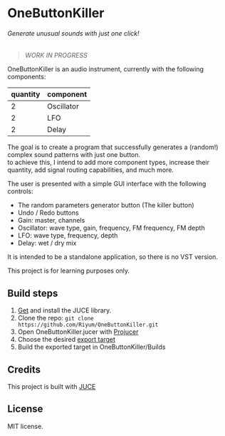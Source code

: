 # OneButtonKiller
###### Generate unusual sounds with just one click!

>*WORK IN PROGRESS*

OneButtonKiller is an audio instrument, currently with the following components:

| quantity   | component   |
-------------|--------------
| 2          | Oscillator  |
| 2          | LFO         |
| 2          | Delay       |

The goal is to create a program that successfully generates a (random!) complex sound patterns with just one button.  
to achieve this, I intend to add more component types, increase their quantity, add signal routing capabilities, and much more.

The user is presented with a simple GUI interface with the following controls:

- The random parameters generator button (The killer button)
- Undo / Redo buttons
- Gain: master, channels
- Oscillator: wave type, gain, frequency, FM frequency, FM depth
- LFO: wave type, frequency, depth
- Delay: wet / dry mix

It is intended to be a standalone application, so there is no VST version.

This project is for learning purposes only.

## Build steps
1. [Get](https://juce.com/get-juce/) and install the JUCE library.
2. Clone the repo: `git clone https://github.com/Riyum/OneButtonKiller.git`
2. Open OneButtonKiller.jucer with [Projucer](https://docs.juce.com/master/tutorial_new_projucer_project.html#tutorial_new_projucer_project_open_existing_project)
3. Choose the desired [export target](https://docs.juce.com/master/tutorial_manage_projucer_project.html#tutorial_manage_projucer_project_managing_configurations)
4. Build the exported target in OneButtonKiller/Builds

## Credits
This project is built with [JUCE](https://github.com/juce-framework/JUCE)

## License
MIT license.
